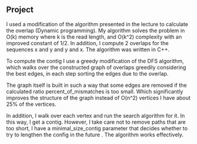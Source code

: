 ## Project

I used a modification of the algorithm presented in the lecture to calculate the overlap (Dynamic programming). My algorithm solves the problem in O(k) memory where k is the read length, and O(k^2) complexity with an improved constant of 1/2. In addition, I compute 2 overlaps for the sequences x and y and y and x. The algorithm was written in C++.

To compute the contig I use a greedy modification of the DFS algorithm, which walks over the constructed graph of overlaps greedily considering the best edges, in each step sorting the edges due to the overlap. 

The graph itself is built in such a way that some edges are removed if the calculated ratio percent_of_mismatches is too small. Which significantly improves the structure of the graph instead of O(n^2) vertices I have about 25% of the vertices. 

In addition, I walk over each vertex and run the search algorithm for it. In this way, I get a contig.  However, I take care not to remove paths that are too short, I have a minimal_size_contig parameter that decides whether to try to lengthen the config in the future . The algorithm works effectively. 
